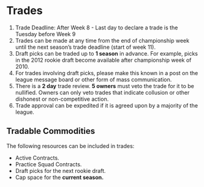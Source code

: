 # Trades

1. Trade Deadline: After Week 8 - Last day to declare a trade is the Tuesday before Week 9
2. Trades can be made at any time from the end of championship week until the next season’s trade deadline (start of week 11).
3. Draft picks can be traded up to **1 season** in advance. For example, picks in the 2012 rookie draft become available after championship week of 2010.
4. For trades involving draft picks, please make this known in a post on the league message board or other form of mass communication.
5. There is a **2 day** trade review. **5 owners** must veto the trade for it to be nullified.  Owners can only veto trades that indicate collusion or other dishonest or non-competitive action.
6. Trade approval can be expedited if it is agreed upon by a majority of the league.

## Tradable Commodities

The following resources can be included in trades:

* Active Contracts.
* Practice Squad Contracts.
* Draft picks for the next rookie draft.
* Cap space for the **current season.**
 
